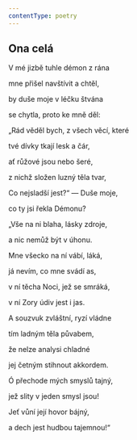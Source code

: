 ```yaml
---
contentType: poetry
---
```


<section>

## Ona celá

V mé jizbě tuhle démon z rána

mne přišel navštívit a chtěl,

by duše moje v léčku štvána

se chytla, proto ke mně děl:

„Rád věděl bych, z všech věcí, které

tvé dívky tkají lesk a čár,

ať růžové jsou nebo šeré,

z nichž složen luzný těla tvar,

Co nejsladší jest?“ — Duše moje,

co ty jsi řekla Démonu?

„Vše na ni blaha, lásky zdroje,

a nic nemůž být v úhonu.

Mne všecko na ní vábí, láká,

já nevím, co mne svádí as,

v ní těcha Noci, jež se smráká,

v ní Zory údiv jest i jas.

A souzvuk zvláštní, ryzí vládne

tím ladným těla půvabem,

že nelze analysi chladné

jej četným stihnout akkordem.

Ó přechode mých smyslů tajný,

jež slity v jeden smysl jsou!

Jeť vůní její hovor bájný,

a dech jest hudbou tajemnou!“

</section>
